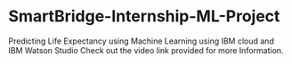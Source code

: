 # SmartBridge-Internship-ML-Project
Predicting Life Expectancy using Machine Learning using  IBM cloud and IBM Watson Studio
Check out the video link provided for more Information.
